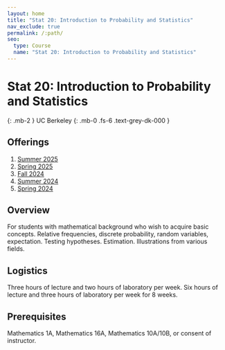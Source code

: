 ```yaml
---
layout: home
title: "Stat 20: Introduction to Probability and Statistics"
nav_exclude: true
permalink: /:path/
seo:
  type: Course
  name: "Stat 20: Introduction to Probability and Statistics"
---
```


# Stat 20: Introduction to Probability and Statistics
{: .mb-2 }
UC Berkeley
{: .mb-0 .fs-6 .text-grey-dk-000 }



## Offerings

1. [Summer 2025](summer-2025)
1. [Spring 2025](spring-2025)
1. [Fall 2024](fall-2024)
1. [Summer 2024](summer-2024)
1. [Spring 2024](spring-2024)




## Overview

For students with mathematical background who wish to acquire basic concepts. Relative frequencies, discrete probability, random variables, expectation. Testing hypotheses. Estimation. Illustrations from various fields. 

## Logistics

Three hours of lecture and two hours of laboratory per week. Six hours of lecture and three hours of laboratory per week for 8 weeks. 

## Prerequisites

Mathematics 1A, Mathematics 16A, Mathematics 10A/10B, or consent of instructor.
